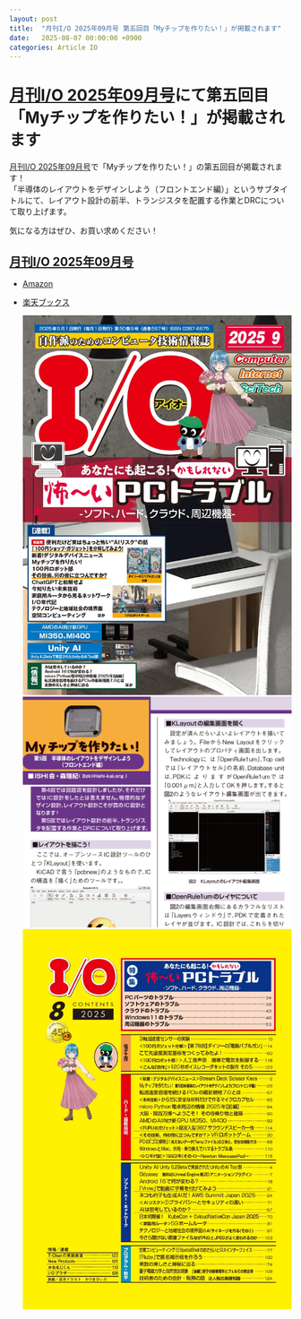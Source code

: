 ```yaml
---
layout: post
title:  "月刊I/O 2025年09月号 第五回目「Myチップを作りたい！」が掲載されます"
date:   2025-08-07 00:00:00 +0900
categories: Article IO
---
```


# [月刊I/O 2025年09月号](https://www.amazon.co.jp/dp/B0FK5YRQ33/)にて第五回目「Myチップを作りたい！」が掲載されます
[月刊I/O 2025年09月号](https://www.amazon.co.jp/dp/B0FK5YRQ33/)で「Myチップを作りたい！」の第五回目が掲載されます！  
「半導体のレイアウトをデザインしよう（フロントエンド編）」というサブタイトルにて、レイアウト設計の前半、トランジスタを配置する作業とDRCについて取り上げます。  

気になる方はぜひ、お買い求めください！  


## [月刊I/O 2025年09月号](https://www.amazon.co.jp/dp/B0FK5YRQ33/)
* [Amazon](https://www.amazon.co.jp/dp/B0FK5YRQ33/)
* [楽天ブックス](https://books.rakuten.co.jp/rb/18327717/)

  ![表紙](/assets/images/article/IO/IO_202509_TOP.jpg)  
  ![サンプルページ](/assets/images/article/IO/IO_202509_1stP.png)  
  ![もくじ](/assets/images/article/IO/IO_202509_agenda.jpg)  

